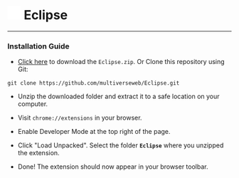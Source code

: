 # <img src="icons/icon-light.png" height="30px"> Eclipse
---
### Installation Guide

- [Click here](Eclipse.zip) to download the `Eclipse.zip`.
Or 
Clone this repository using Git: 
```
git clone https://github.com/multiverseweb/Eclipse.git
```

- Unzip the downloaded folder and extract it to a safe location on your computer.

- Visit `chrome://extensions` in your browser.

- Enable Developer Mode at the top right of the page.

- Click "Load Unpacked".
Select the folder **`Eclipse`** where you unzipped the extension.

- Done! The extension should now appear in your browser toolbar.
